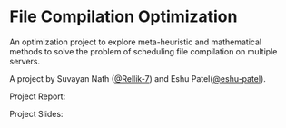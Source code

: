 # File Compilation Optimization

An optimization project to explore meta-heuristic and mathematical methods to solve the problem of scheduling file compilation on multiple servers.

A project by Suvayan Nath ([@Rellik-7](https://github.com/Rellik-7)) and Eshu Patel([@eshu-patel](https://github.com/eshu-patel)).

Project Report: 

Project Slides: 
